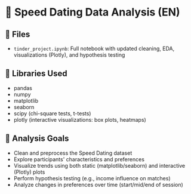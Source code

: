 # 🧠 Speed Dating Data Analysis (EN)

## 📁 Files

- `tinder_project.ipynb`: Full notebook with updated cleaning, EDA, visualizations (Plotly), and hypothesis testing

## 🧰 Libraries Used

- pandas
- numpy
- matplotlib
- seaborn
- scipy (chi-square tests, t-tests)
- plotly (interactive visualizations: box plots, heatmaps)

## 🎯 Analysis Goals

- Clean and preprocess the Speed Dating dataset
- Explore participants' characteristics and preferences
- Visualize trends using both static (matplotlib/seaborn) and interactive (Plotly) plots
- Perform hypothesis testing (e.g., income influence on matches)
- Analyze changes in preferences over time (start/mid/end of session)